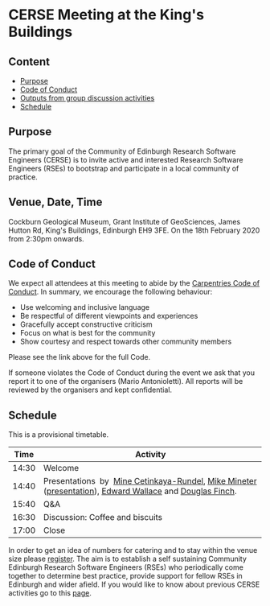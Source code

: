 # CERSE Meeting at the King's Buildings

## Content
* [Purpose](#purpose)
* [Code of Conduct](#code-of-conduct)
* [Outputs from group discussion activities](#outputs-from-group-discussion-activities)
* [Schedule](#schedule)


## Purpose

The primary goal of the Community of Edinburgh Research Software Engineers (CERSE) is to invite active and interested Research Software Engineers (RSEs) to bootstrap and participate in a local community of practice.

##	Venue, Date, Time

Cockburn Geological Museum, Grant Institute of GeoSciences, James Hutton Rd, King's Buildings, Edinburgh EH9 3FE. On the 18th February 2020 from 2:30pm onwards.

## Code of Conduct

We expect all attendees at this meeting to abide by the [Carpentries Code of Conduct](https://docs.carpentries.org/topic_folders/policies/code-of-conduct.html). In summary, we encourage the following behaviour:

* Use welcoming and inclusive language
* Be respectful of different viewpoints and experiences
* Gracefully accept constructive criticism
* Focus on what is best for the community
* Show courtesy and respect towards other community members

Please see the link above for the full Code.

If someone violates the Code of Conduct during the event we ask that you report it to one of the organisers (Mario Antonioletti). All reports will be reviewed by the organisers and kept confidential.  

## Schedule

This is a provisional timetable.

|Time  | Activity      | 
|------| ------|
|14:30 | Welcome |
|14:40 | Presentations  by  [Mine Cetinkaya-Rundel](https://www.maths.ed.ac.uk/school-of-mathematics/people/a-z?person=727), [Mike Mineter](https://www.ed.ac.uk/geosciences/people?indv=38) ([presentation](Slides/geosmeta_with_notes.pdf)), [Edward Wallace](https://www.ed.ac.uk/profile/dr-edward-wallace) and [Douglas Finch](http://dougfinch.co.uk/aboutme.html). |
|15:40 | Q&A |
|16:30 | Discussion: Coffee and biscuits |
|17:00 | Close |

In order to get an idea of numbers for catering and to stay within the venue size please [register](https://www.eventbrite.co.uk/e/cerse-meeting-at-kb-tickets-91748565429). The aim is to establish a self sustaining Community Edinburgh Research Software Engineers (RSEs) who periodically come together to determine best practice, provide support for fellow RSEs in Edinburgh and wider afield. If you would like to know about previous CERSE activities go to this [page](https://cerse.github.io/).

